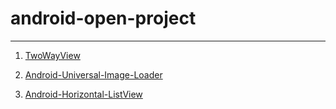# android-open-project #

-----

1. [TwoWayView](https://github.com/lucasr/twoway-view)   

2. [Android-Universal-Image-Loader](https://github.com/nostra13/Android-Universal-Image-Loader)   

3. [Android-Horizontal-ListView](https://github.com/MeetMe/Android-HorizontalListView)